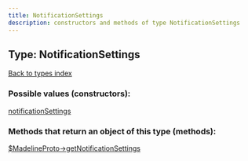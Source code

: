 ```yaml
---
title: NotificationSettings
description: constructors and methods of type NotificationSettings
---
```

## Type: NotificationSettings  
[Back to types index](index.md)



### Possible values (constructors):

[notificationSettings](../constructors/notificationSettings.md)  



### Methods that return an object of this type (methods):

[$MadelineProto->getNotificationSettings](../methods/getNotificationSettings.md)  



